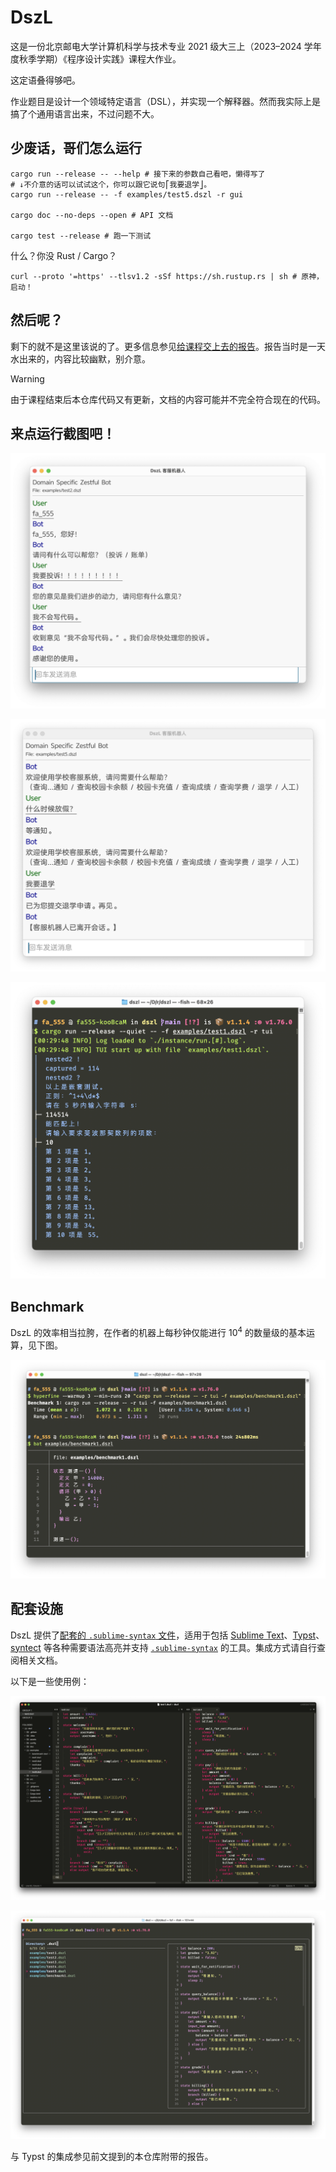 # DszL

这是一份北京邮电大学计算机科学与技术专业 2021 级大三上（2023–2024
学年度秋季学期）《程序设计实践》课程大作业。

这定语叠得够吧。

作业题目是设计一个领域特定语言（DSL），并实现一个解释器。然而我实际上是搞了个通用语言出来，不过问题不大。

## 少废话，哥们怎么运行

```shell
cargo run --release -- --help # 接下来的参数自己看吧，懒得写了
# ↓不介意的话可以试试这个，你可以跟它说句⎡我要退学⎦。
cargo run --release -- -f examples/test5.dszl -r gui

cargo doc --no-deps --open # API 文档

cargo test --release # 跑一下测试
```

什么？你没 Rust / Cargo？

```shell
curl --proto '=https' --tlsv1.2 -sSf https://sh.rustup.rs | sh # 原神，启动！
```

## 然后呢？

剩下的就不是这里该说的了。更多信息参见[给课程交上去的报告](./doc/main.pdf)。报告当时是一天水出来的，内容比较幽默，别介意。

> [!WARNING]
> 由于课程结束后本仓库代码又有更新，文档的内容可能并不完全符合现在的代码。

## 来点运行截图吧！

![幽默截图1](./doc/img/gui1.png)

![幽默截图2](./doc/img/gui3.png)

![不幽默截图](./doc/img/tui2_alter.png)

## Benchmark

DszL 的效率相当拉胯，在作者的机器上每秒钟仅能进行 $10^4$ 的数量级的基本运算，见下图。

![简易 Benchmark](./doc/img/benchmark.png)

## 配套设施

DszL 提供了[配套的 `.sublime-syntax` 文件](./doc/dszl.sublime-syntax)，适用于包括 [Sublime Text](https://www.sublimetext.com/)、[Typst](https://typst.app/home)、[syntect](https://github.com/trishume/syntect/) 等各种需要语法高亮并支持 [`.sublime-syntax`](https://www.sublimetext.com/docs/syntax.html) 的工具。集成方式请自行查阅相关文档。

以下是一些使用例：

![Sublime Text 编辑器](./doc/img/syntax_sublime.png)

![命令行工具 `bat`（fzf 集成）](./doc/img/syntax_bat.png)

与 Typst 的集成参见前文提到的本仓库附带的报告。
